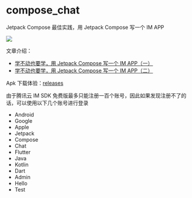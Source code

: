 # compose_chat

Jetpack Compose 最佳实践，用 Jetpack Compose 写一个 IM APP

![](https://user-images.githubusercontent.com/30774063/221415412-57eb8da5-e85c-4409-9a0f-37df11f71a70.gif)

文章介绍：

- [学不动也要学，用 Jetpack Compose 写一个 IM APP（一）](https://juejin.cn/post/6991429231821684773)
- [学不动也要学，用 Jetpack Compose 写一个 IM APP（二）](https://juejin.cn/post/7028397244894330917)

Apk 下载体验：[releases](https://github.com/leavesCZY/compose_chat/releases)

由于腾讯云 IM SDK 免费版最多只能注册一百个账号，因此如果发现注册不了的话，可以使用以下几个账号进行登录

- Android
- Google
- Apple
- Jetpack
- Compose
- Chat
- Flutter
- Java
- Kotlin
- Dart
- Admin
- Hello
- Test